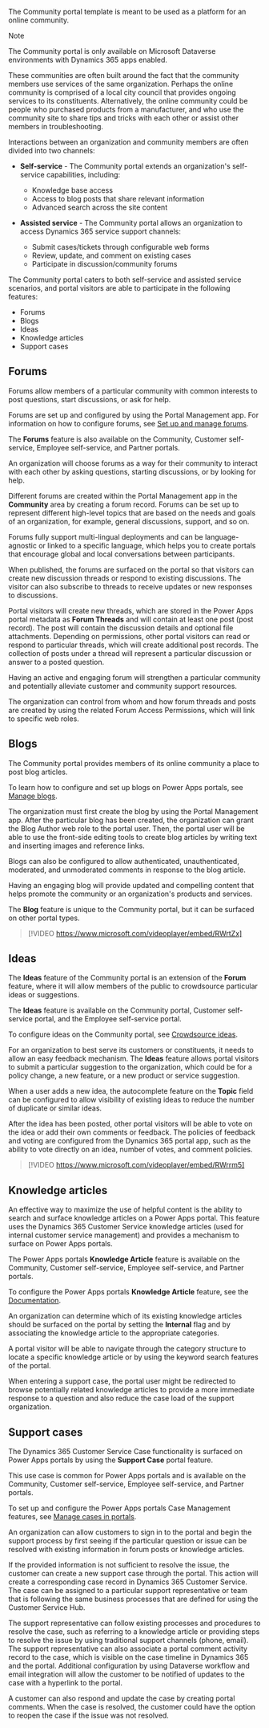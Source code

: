 The Community portal template is meant to be used as a platform for an online community. 

> [!NOTE]
> The Community portal is only available on Microsoft Dataverse environments with Dynamics 365 apps enabled.

These communities are often built around the fact that the community members use services of the same organization. Perhaps the online community is comprised of a local city council that provides ongoing services to its constituents. Alternatively, the online community could be people who purchased products from a manufacturer, and who use the community site to share tips and tricks with each other or assist other members in troubleshooting.

Interactions between an organization and community members are often divided into two channels: 

- **Self-service** - The Community portal extends an organization's self-service capabilities, including:

  - Knowledge base access
  - Access to blog posts that share relevant information
  - Advanced search across the site content

- **Assisted service** - The Community portal allows an organization to access Dynamics 365 service support channels: 

  - Submit cases/tickets through configurable web forms
  - Review, update, and comment on existing cases
  - Participate in discussion/community forums

The Community portal caters to both self-service and assisted service scenarios, and portal visitors are able to participate in the following features:

- Forums
- Blogs
- Ideas
- Knowledge articles
- Support cases

## Forums

Forums allow members of a particular community with common interests to post questions, start discussions, or ask for help.  

Forums are set up and configured by using the Portal Management app. For information on how to configure forums, see [Set up and manage forums](/dynamics365/portals/setup-manage-forums/?azure-portal=true).

The **Forums** feature is also available on the Community, Customer self-service, Employee self-service, and Partner portals.

An organization will choose forums as a way for their community to interact with each other by asking questions, starting discussions, or by looking for help.

Different forums are created within the Portal Management app in the **Community** area by creating a forum record. Forums can be set up to represent different high-level topics that are based on the needs and goals of an organization, for example, general discussions, support, and so on.

Forums fully support multi-lingual deployments and can be language-agnostic or linked to a specific language, which helps you to create portals that encourage global and local conversations between participants. 

When published, the forums are surfaced on the portal so that visitors can create new discussion threads or respond to existing discussions. The visitor can also subscribe to threads to receive updates or new responses to discussions.

Portal visitors will create new threads, which are stored in the Power Apps portal metadata as **Forum Threads** and will contain at least one post (post record). The post will contain the discussion details and optional file attachments. Depending on permissions, other portal visitors can read or respond to particular threads, which will create additional post records. The collection of posts under a thread will represent a particular discussion or answer to a posted question.  

Having an active and engaging forum will strengthen a particular community and potentially alleviate customer and community support resources.

The organization can control from whom and how forum threads and posts are created by using the related Forum Access Permissions, which will link to specific web roles.

## Blogs

The Community portal provides members of its online community a place to post blog articles.  

To learn how to configure and set up blogs on Power Apps portals, see [Manage blogs](/powerapps/maker/portals/customer-engagement-apps/manage-blogs/?azure-portal=true).

The organization must first create the blog by using the Portal Management app. After the particular blog has been created, the organization can grant the Blog Author web role to the portal user. Then, the portal user will be able to use the front-side editing tools to create blog articles by writing text and inserting images and reference links.

Blogs can also be configured to allow authenticated, unauthenticated, moderated, and unmoderated comments in response to the blog article.

Having an engaging blog will provide updated and compelling content that helps promote the community or an organization's products and services.

The **Blog** feature is unique to the Community portal, but it can be surfaced on other portal types.

> [!VIDEO https://www.microsoft.com/videoplayer/embed/RWrtZx]

## Ideas

The **Ideas** feature of the Community portal is an extension of the **Forum** feature, where it will allow members of the public to crowdsource particular ideas or suggestions.

The **Ideas** feature is available on the Community portal, Customer self-service portal, and the Employee self-service portal.

To configure ideas on the Community portal, see [Crowdsource ideas](/powerapps/maker/portals/customer-engagement-apps/crowdsource-ideas).

For an organization to best serve its customers or constituents, it needs to allow an easy feedback mechanism. The **Ideas** feature allows portal visitors to submit a particular suggestion to the organization, which could be for a policy change, a new feature, or a new product or service suggestion. 

When a user adds a new idea, the autocomplete feature on the **Topic** field can be configured to allow visibility of existing ideas to reduce the number of duplicate or similar ideas.  

After the idea has been posted, other portal visitors will be able to vote on the idea or add their own comments or feedback. The policies of feedback and voting are configured from the Dynamics 365 portal app, such as the ability to vote directly on an idea, number of votes, and comment policies.

> [!VIDEO https://www.microsoft.com/videoplayer/embed/RWrrm5]

## Knowledge articles

An effective way to maximize the use of helpful content is the ability to search and surface knowledge articles on a Power Apps portal. This feature uses the Dynamics 365 Customer Service knowledge articles (used for internal customer service management) and provides a mechanism to surface on Power Apps portals.

The Power Apps portals **Knowledge Article** feature is available on the Community, Customer self-service, Employee self-service, and Partner portals.

To configure the Power Apps portals **Knowledge Article** feature, see the [Documentation](/powerapps/maker/portals/customer-engagement-apps/configure-knowledge-categories-articles/?azure-portal=true).

An organization can determine which of its existing knowledge articles should be surfaced on the portal by setting the **Internal** flag and by associating the knowledge article to the appropriate categories.

A portal visitor will be able to navigate through the category structure to locate a specific knowledge article or by using the keyword search features of the portal.

When entering a support case, the portal user might be redirected to browse potentially related knowledge articles to provide a more immediate response to a question and also reduce the case load of the support organization.

## Support cases

The Dynamics 365 Customer Service Case functionality is surfaced on Power Apps portals by using the **Support Case** portal feature.

This use case is common for Power Apps portals and is available on the Community, Customer self-service, Employee self-service, and Partner portals.

To set up and configure the Power Apps portals Case Management features, see [Manage cases in portals](/powerapps/maker/portals/customer-engagement-apps/case-management/?azure-portal=true).

An organization can allow customers to sign in to the portal and begin the support process by first seeing if the particular question or issue can be resolved with existing information in forum posts or knowledge articles.  

If the provided information is not sufficient to resolve the issue, the customer can create a new support case through the portal. This action will create a corresponding case record in Dynamics 365 Customer Service. The case can be assigned to a particular support representative or team that is following the same business processes that are defined for using the Customer Service Hub.

The support representative can follow existing processes and procedures to resolve the case, such as referring to a knowledge article or providing steps to resolve the issue by using traditional support channels (phone, email). The support representative can also associate a portal comment activity record to the case, which is visible on the case timeline in Dynamics 365 and the portal. Additional configuration by using Dataverse workflow and email integration will allow the customer to be notified of updates to the case with a hyperlink to the portal.

A customer can also respond and update the case by creating portal comments. When the case is resolved, the customer could have the option to reopen the case if the issue was not resolved.
